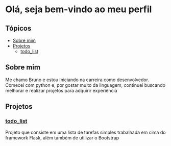 # Olá, seja bem-vindo ao meu perfil

## Tópicos
* [Sobre mim](#sobre-mim)
* [Projetos](#projetos)
  * [todo_list](#todo_list)

## Sobre mim
Me chamo Bruno e estou iniciando na carreira como desenvolvedor. Comecei com python e, por gostar muito da linguagem, continuei buscando melhorar e realizar projetos para adquirir experiência

## Projetos
### [todo_list](https://github.com/BrunoVieira003/todo_list)
Projeto que consiste em uma lista de tarefas simples trabalhada em cima do framework Flask, além também de utilizar o Bootstrap
